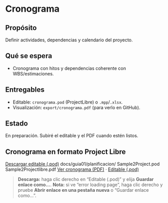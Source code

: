 # Cronograma

## Propósito
Definir actividades, dependencias y calendario del proyecto.

## Qué se espera
- Cronograma con hitos y dependencias coherente con WBS/estimaciones.

## Entregables
- Editable: `cronograma.pod` (ProjectLibre) o `.mpp`/`.xlsx`.
- Visualización: `export/cronograma.pdf` (para verlo en GitHub).

## Estado
En preparación. Subiré el editable y el PDF cuando estén listos.

## Cronograma en formato Project Libre
[Descargar editable (.pod)](Sample2Project.pod?raw=1)
docs/guia01/planificacion/
  Sample2Project.pod
  Sample2Projectlibre.pdf
[Ver cronograma (PDF)](Sample2Projectlibre.pdf) · [Editable (.pod)](Sample2Project.pod)

> **Descarga:** haga clic derecho en “Editable (.pod)” y elija **Guardar enlace como…**.
> **Nota:** si ve “error loading page”, haga clic derecho y pruebe **Abrir enlace en una pestaña nueva**
> o “Guardar enlace como…”.
